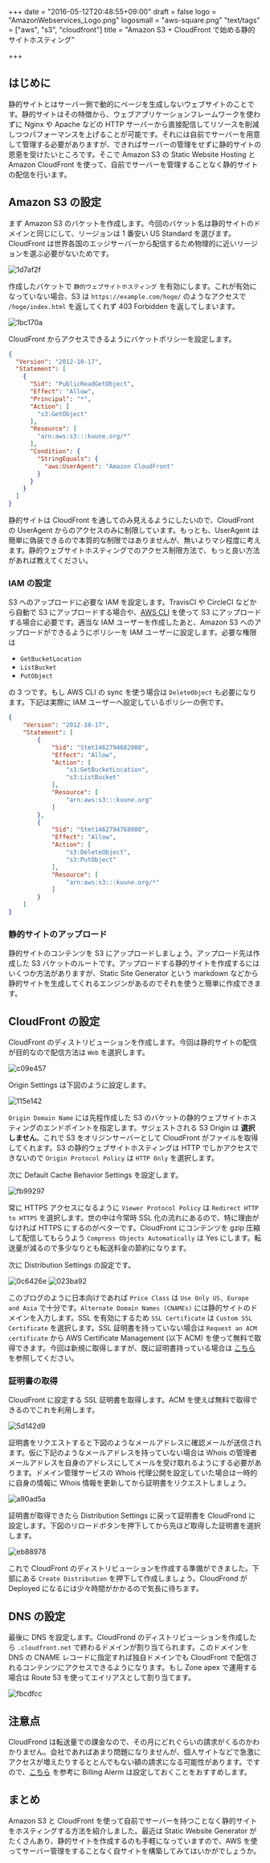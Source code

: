 +++
date = "2016-05-12T20:48:55+09:00"
draft = false
logo = "AmazonWebservices_Logo.png"
logosmall = "aws-square.png"
"text/tags" = ["aws", "s3", "cloudfront"]
title = "Amazon S3 + CloudFront で始める静的サイトホスティング"

+++

## はじめに

静的サイトとはサーバー側で動的にページを生成しないウェブサイトのことです。静的サイトはその特徴から、ウェブアプリケーションフレームワークを使わずに Nginx や Apache などの HTTP サーバーから直接配信してリソースを削減しつつパフォーマンスを上げることが可能です。それには自前でサーバーを用意して管理する必要がありますが、できればサーバーの管理をせずに静的サイトの恩恵を受けたいところです。そこで Amazon S3 の Static Website Hosting と Amazon CloudFront を使って、自前でサーバーを管理することなく静的サイトの配信を行います。

## Amazon S3 の設定

まず Amazon S3 のバケットを作成します。今回のバケット名は静的サイトのドメインと同じにして、リージョンは 1 番安い US Standard を選びます。CloudFront は世界各国のエッジサーバーから配信するため物理的に近いリージョンを選ぶ必要がないためです。

![1d7af2f](/image/1d7af2f.png)

作成したバケットで `静的ウェブサイトホスティング` を有効にします。これが有効になっていない場合、S3 は `https://example.com/hoge/` のようなアクセスで `/hoge/index.html` を返してくれず 403 Forbidden を返してしまいます。

![1bc170a](/image/1bc170a.png)

CloudFront からアクセスできるようにバケットポリシーを設定します。

```json
{
  "Version": "2012-10-17",
  "Statement": [
    {
      "Sid": "PublicReadGetObject",
      "Effect": "Allow",
      "Principal": "*",
      "Action": [
        "s3:GetObject"
      ],
      "Resource": [
        "arn:aws:s3:::kuune.org/*"
      ],
      "Condition": {
        "StringEquals": {
          "aws:UserAgent": "Amazon CloudFront"
        }
      }
    }
  ]
}
```

静的サイトは CloudFront を通してのみ見えるようにしたいので、CloudFront の UserAgent からのアクセスのみに制限しています。もっとも、UserAgent は簡単に偽装できるので本質的な制限ではありませんが、無いよりマシ程度に考えます。静的ウェブサイトホスティングでのアクセス制限方法で、もっと良い方法があれば教えてください。

### IAM の設定

S3 へのアップロードに必要な IAM を設定します。TravisCI や CircleCI などから自動で S3 にアップロードする場合や、[AWS CLI](https://aws.amazon.com/jp/cli/) を使って S3 にアップロードする場合に必要です。適当な IAM ユーザーを作成したあと、Amazon S3 へのアップロードができるようにポリシーを IAM ユーザーに設定します。必要な権限は

- `GetBucketLocation`
- `ListBucket`
- `PutObject`

の 3 つです。もし AWS CLI の sync を使う場合は `DeleteObject` も必要になります。下記は実際に IAM ユーザーへ設定しているポリシーの例です。

```json
{
    "Version": "2012-10-17",
    "Statement": [
        {
            "Sid": "Stmt1462794682000",
            "Effect": "Allow",
            "Action": [
                "s3:GetBucketLocation",
                "s3:ListBucket"
            ],
            "Resource": [
                "arn:aws:s3:::kuune.org"
            ]
        },
        {
            "Sid": "Stmt1462794768000",
            "Effect": "Allow",
            "Action": [
                "s3:DeleteObject",
                "s3:PutObject"
            ],
            "Resource": [
                "arn:aws:s3:::kuune.org/*"
            ]
        }
    ]
}
```

### 静的サイトのアップロード

静的サイトのコンテンツを S3 にアップロードしましょう。アップロード先は作成した S3 バケットのルートです。アップロードする静的サイトを作成するにはいくつか方法がありますが、Static Site Generator という markdown などから静的サイトを生成してくれるエンジンがあるのでそれを使うと簡単に作成できます。

## CloudFront の設定

CloudFront のディストリビューションを作成します。今回は静的サイトの配信が目的なので配信方法は `Web` を選択します。

![c09e457](/image/c09e457.png)

Origin Settings は下図のように設定します。

![115e142](/image/115e142.png)

`Origin Domain Name` には先程作成した S3 のバケットの静的ウェブサイトホスティングのエンドポイントを指定します。サジェストされる S3 Origin は **選択しません**。これで S3 をオリジンサーバーとして CloudFront がファイルを取得してくれます。S3 の静的ウェブサイトホスティングは HTTP でしかアクセスできないので `Origin Protocol Policy` は `HTTP Only` を選択します。

次に Default Cache Behavior Settings を設定します。

![fb99297](/image/fb99297.png)

常に HTTPS アクセスになるように `Viewer Protocol Policy` は `Redirect HTTP to HTTPS` を選択します。世の中は今常時 SSL 化の流れにあるので、特に理由がなければ HTTPS にするのがベターです。CloudFront にコンテンツを gzip 圧縮して配信してもらうよう `Compress Objects Automatically` は Yes にします。転送量が減るので多少なりとも転送料金の節約になります。

次に Distribution Settings の設定です。

![0c6426e](/image/0c6426e.png)
![023ba92](/image/023ba92.png)

このブログのように日本向けであれば `Price Class` は `Use Only US, Europe and Asia` で十分です。`Alternate Domain Names (CNAMEs)` には静的サイトのドメインを入力します。SSL を有効にするため `SSL Certificate` は `Custom SSL Certificate` を選択します。SSL 証明書を持っていない場合は `Request an ACM certificate` から AWS Certificate Management (以下 ACM) を使って無料で取得できます。今回は新規に取得しますが、既に証明書持っている場合は [こちら](http://docs.aws.amazon.com/ja_jp/IAM/latest/UserGuide/id_credentials_server-certs_manage.html) を参照してください。

### 証明書の取得

CloudFront に設定する SSL 証明書を取得します。ACM を使えば無料で取得できるのでこれを利用します。

![5d142d9](/image/5d142d9.png)

証明書をリクエストすると下図のようなメールアドレスに確認メールが送信されます。仮に下記のようなメールアドレスを持っていない場合は Whois の管理者メールアドレスを自身のアドレスにしてメールを受け取れるようにする必要があります。ドメイン管理サービスの Whois 代理公開を設定していた場合は一時的に自身の情報に Whois 情報を更新してから証明書をリクエストしましょう。

![a90ad5a](/image/a90ad5a.png)

証明書が取得できたら Distribution Settings に戻って証明書を CloudFrond に設定します。下図のリロードボタンを押下してから先ほど取得した証明書を選択します。

![eb88978](/image/eb88978.png)

これで CloudFront のディストリビューションを作成する準備ができました。下部にある `Create Distribution` を押下して作成しましょう。CloudFrond が Deployed になるには少々時間がかかるので気長に待ちます。

## DNS の設定

最後に DNS を設定します。CloudFrond のディストリビューションを作成したら `.cloudfront.net` で終わるドメインが割り当てられます。このドメインを DNS の CNAME レコードに指定すれば独自ドメインでも CloudFront で配信されるコンテンツにアクセスできるようになります。もし Zone apex で運用する場合は Route 53 を使ってエイリアスとして割り当てます。

![fbcdfcc](/image/fbcdfcc.png)

## 注意点

CloudFrond は転送量での課金なので、その月にどれぐらいの請求がくるのかわかりません。会社であればあまり問題になりませんが、個人サイトなどで急激にアクセスが増えたりするととんでもない額の請求になる可能性があります。ですので、[こちら](https://docs.aws.amazon.com/ja_jp/awsaccountbilling/latest/aboutv2/monitor-charges.html) を参考に Billing Alerm は設定しておくことをおすすめします。

## まとめ

Amazon S3 と CloudFront を使って自前でサーバーを持つことなく静的サイトをホスティングする方法を紹介しました。最近は Static Website Generator がたくさんあり、静的サイトを作成するのも手軽になっていますので、AWS を使ってサーバー管理をすることなく自サイトを構築してみてはいかがでしょうか。
